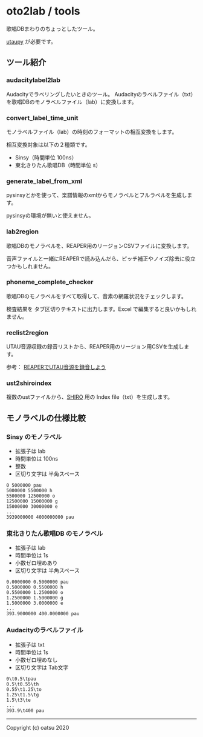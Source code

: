 # oto2lab / tools

歌唱DBまわりのちょっとしたツール。

[utaupy](https://github.com/oatsu-gh/utaupy) が必要です。

## ツール紹介

### audacitylabel2lab

Audacityでラベリングしたいときのツール。
Audacityのラベルファイル（txt）を歌唱DBのモノラベルファイル（lab）に変換します。

### convert_label_time_unit

モノラベルファイル（lab）の時刻のフォーマットの相互変換をします。

相互変換対象は以下の２種類です。

- Sinsy（時間単位 100ns）
- 東北きりたん歌唱DB（時間単位 s） 

### generate_label_from_xml

pysinsyとかを使って、楽譜情報のxmlからモノラベルとフルラベルを生成します。

pysinsyの環境が無いと使えません。

### lab2region

歌唱DBのモノラベルを、REAPER用のリージョンCSVファイルに変換します。

音声ファイルと一緒にREAPERで読み込んだら、ピッチ補正やノイズ除去に役立つかもしれません。

### phoneme_complete_checker

歌唱DBのモノラベルをすべて取得して、音素の網羅状況をチェックします。

検査結果を タブ区切りテキストに出力します。Excel で編集すると良いかもしれません。

### reclist2region

UTAU音源収録の録音リストから、REAPER用のリージョン用CSVを生成します。

参考： [REAPERでUTAU音源を録音しよう](http://tatsu3.hateblo.jp/entry/2019/10/25/210055)

### ust2shiroindex

複数のustファイルから、[SHIRO](https://github.com/Sleepwalking/SHIRO) 用の Index file（txt）を生成します。



## モノラベルの仕様比較

### Sinsy のモノラベル
- 拡張子は lab
- 時間単位は 100ns
- 整数
- 区切り文字は 半角スペース
```plain txt (.lab)
0 5000000 pau
5000000 5500000 h
5500000 12500000 o
12500000 15000000 g
15000000 30000000 e
...
3939000000 4000000000 pau

```

### 東北きりたん歌唱DB のモノラベル
- 拡張子は lab
- 時間単位は 1s
- 小数ゼロ埋めあり
- 区切り文字は 半角スペース
```plain txt (.lab)
0.0000000 0.5000000 pau
0.5000000 0.5500000 h
0.5500000 1.2500000 o
1.2500000 1.5000000 g
1.5000000 3.0000000 e
...
393.9000000 400.0000000 pau

```

### Audacityのラベルファイル

- 拡張子は txt
- 時間単位は 1s
- 小数ゼロ埋めなし
- 区切り文字は Tab文字

```plain txt (.txt)
0\t0.5\tpau
0.5\t0.55\th
0.55\t1.25\to
1.25\t1.5\tg
1.5\t3\te
...
393.9\t400 pau

```


---

Copyright (c) oatsu 2020